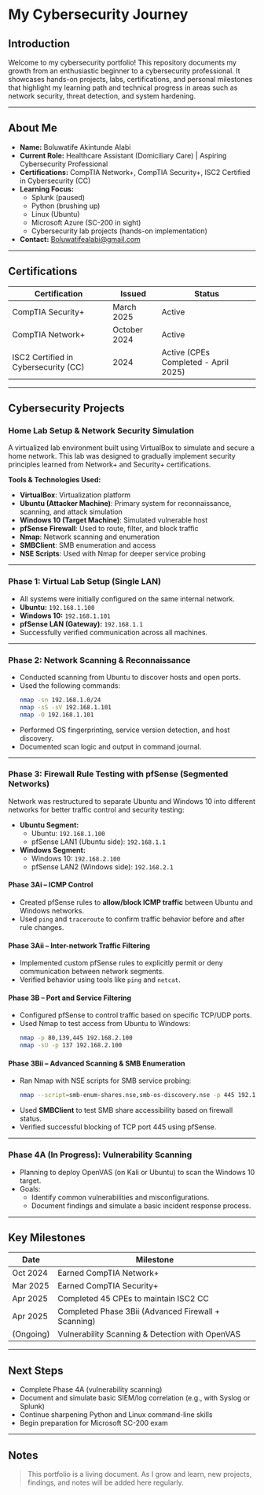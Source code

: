 # My Cybersecurity Journey

## Introduction
Welcome to my cybersecurity portfolio! This repository documents my growth from an enthusiastic beginner to a cybersecurity professional. It showcases hands-on projects, labs, certifications, and personal milestones that highlight my learning path and technical progress in areas such as network security, threat detection, and system hardening.

---

## About Me

- **Name:** Boluwatife Akintunde Alabi  
- **Current Role:** Healthcare Assistant (Domiciliary Care) | Aspiring Cybersecurity Professional  
- **Certifications:** CompTIA Network+, CompTIA Security+, ISC2 Certified in Cybersecurity (CC)  
- **Learning Focus:**  
  - Splunk (paused)  
  - Python (brushing up)  
  - Linux (Ubuntu)  
  - Microsoft Azure (SC-200 in sight)  
  - Cybersecurity lab projects (hands-on implementation)  
- **Contact:** [Boluwatifealabi@gmail.com](mailto:Boluwatifealabi@gmail.com)

---

## Certifications

| Certification | Issued | Status |
|---------------|--------|--------|
| CompTIA Security+ | March 2025 | Active |
| CompTIA Network+ | October 2024 | Active |
| ISC2 Certified in Cybersecurity (CC) | 2024 | Active (CPEs Completed - April 2025) |

---

## Cybersecurity Projects

### Home Lab Setup & Network Security Simulation

A virtualized lab environment built using VirtualBox to simulate and secure a home network. This lab was designed to gradually implement security principles learned from Network+ and Security+ certifications.

**Tools & Technologies Used:**
- **VirtualBox**: Virtualization platform
- **Ubuntu (Attacker Machine)**: Primary system for reconnaissance, scanning, and attack simulation
- **Windows 10 (Target Machine)**: Simulated vulnerable host
- **pfSense Firewall**: Used to route, filter, and block traffic
- **Nmap**: Network scanning and enumeration
- **SMBClient**: SMB enumeration and access
- **NSE Scripts**: Used with Nmap for deeper service probing

---

### Phase 1: Virtual Lab Setup (Single LAN)
- All systems were initially configured on the same internal network.
- **Ubuntu:** `192.168.1.100`  
- **Windows 10:** `192.168.1.101`  
- **pfSense LAN (Gateway):** `192.168.1.1`
- Successfully verified communication across all machines.

---

### Phase 2: Network Scanning & Reconnaissance
- Conducted scanning from Ubuntu to discover hosts and open ports.
- Used the following commands:
  ```bash
  nmap -sn 192.168.1.0/24
  nmap -sS -sV 192.168.1.101
  nmap -O 192.168.1.101
  ```
- Performed OS fingerprinting, service version detection, and host discovery.
- Documented scan logic and output in command journal.

---

### Phase 3: Firewall Rule Testing with pfSense (Segmented Networks)

Network was restructured to separate Ubuntu and Windows 10 into different networks for better traffic control and security testing:

- **Ubuntu Segment:**
  - Ubuntu: `192.168.1.100`
  - pfSense LAN1 (Ubuntu side): `192.168.1.1`
- **Windows Segment:**
  - Windows 10: `192.168.2.100`
  - pfSense LAN2 (Windows side): `192.168.2.1`

#### Phase 3Ai – ICMP Control
- Created pfSense rules to **allow/block ICMP traffic** between Ubuntu and Windows networks.
- Used `ping` and `traceroute` to confirm traffic behavior before and after rule changes.

#### Phase 3Aii – Inter-network Traffic Filtering
- Implemented custom pfSense rules to explicitly permit or deny communication between network segments.
- Verified behavior using tools like `ping` and `netcat`.

#### Phase 3B – Port and Service Filtering
- Configured pfSense to control traffic based on specific TCP/UDP ports.
- Used Nmap to test access from Ubuntu to Windows:
  ```bash
  nmap -p 80,139,445 192.168.2.100
  nmap -sU -p 137 192.168.2.100
  ```

#### Phase 3Bii – Advanced Scanning & SMB Enumeration
- Ran Nmap with NSE scripts for SMB service probing:
  ```bash
  nmap --script=smb-enum-shares.nse,smb-os-discovery.nse -p 445 192.168.2.100
  ```
- Used **SMBClient** to test SMB share accessibility based on firewall status.
- Verified successful blocking of TCP port 445 using pfSense.

---

### Phase 4A (In Progress): Vulnerability Scanning
- Planning to deploy OpenVAS (on Kali or Ubuntu) to scan the Windows 10 target.
- Goals:
  - Identify common vulnerabilities and misconfigurations.
  - Document findings and simulate a basic incident response process.

---

## Key Milestones

| Date | Milestone |
|------|-----------|
| Oct 2024 | Earned CompTIA Network+ |
| Mar 2025 | Earned CompTIA Security+ |
| Apr 2025 | Completed 45 CPEs to maintain ISC2 CC |
| Apr 2025 | Completed Phase 3Bii (Advanced Firewall + Scanning) |
| (Ongoing) | Vulnerability Scanning & Detection with OpenVAS |

---

## Next Steps

- Complete Phase 4A (vulnerability scanning)
- Document and simulate basic SIEM/log correlation (e.g., with Syslog or Splunk)
- Continue sharpening Python and Linux command-line skills
- Begin preparation for Microsoft SC-200 exam

---

## Notes

> This portfolio is a living document. As I grow and learn, new projects, findings, and notes will be added here regularly.

